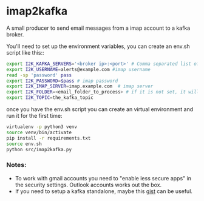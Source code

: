 # imap2kafka

A small producer to send email messages from a imap account to a kafka broker.

You'll need to set up the environment variables, you can create an env.sh script like this:: 

```bash
export I2K_KAFKA_SERVERS='<broker ip>:<port>' # Comma separated list of kafka brokers
export I2K_USERNAME=alerts@example.com #imap username 
read -sp 'password' pass
export I2K_PASSWORD=$pass # imap password
export I2K_IMAP_SERVER=imap.example.com  # imap server
export I2K_FOLDER=<email_folder_to_process> # if it is not set, it will process the INBOX
export I2K_TOPIC=the_kafka_topic
```
once you have the env.sh script you can create an virtual environment and run it for the first time:

```bash 
virtualenv -p python3 venv
source venv/bin/activate
pip install -r requirements.txt
source env.sh
python src/imap2kafka.py
```

### Notes:
- To work with gmail accounts you need to "enable less secure apps" in the security settings. Outlook accounts works out the box. 
- If you need to setup a kafka standalone, maybe this [gist](https://gist.github.com/cronosnull/59101eb96f71093b0c7619a66b0c4ca1) can be useful.
